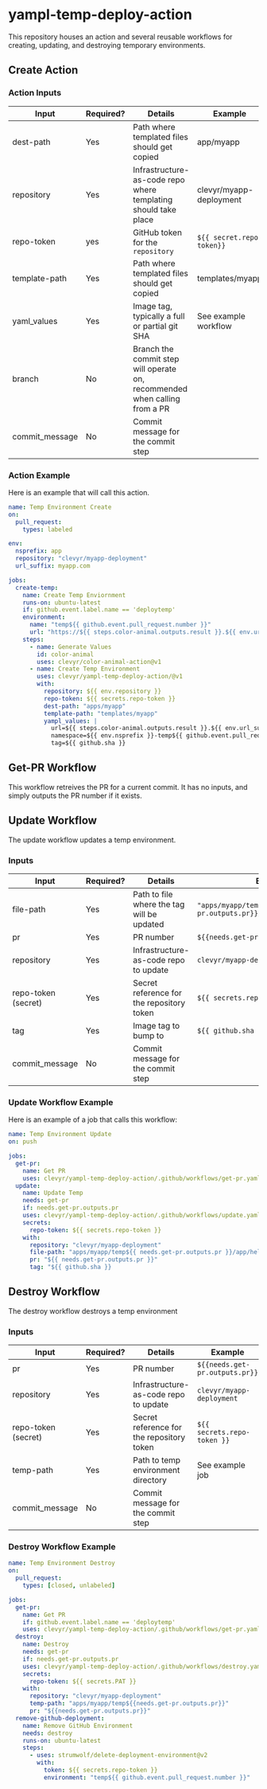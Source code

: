# yampl-temp-deploy-action

This repository houses an action and several reusable workflows for creating, updating, and destroying temporary environments.

## Create Action
### Action Inputs

| Input        | Required?  | Details                     | Example                                   |
|-----------------|-----|------------------------------------|-------------------------------------------|
| dest-path       | Yes | Path where templated files should get copied | app/myapp                 |    
| repository      | Yes | Infrastructure-as-code repo where templating should take place | clevyr/myapp-deployment|
| repo-token      | yes | GitHub token for the `repository` | `${{ secret.repo-token}}` |
| template-path   | Yes | Path where templated files should get copied  | templates/myapp |
| yaml_values     | Yes | Image tag, typically a full or partial git SHA  | See example workflow |
| branch          | No  | Branch the commit step will operate on, recommended  when calling from a PR |  |
| commit_message  | No  | Commit message for the commit step  | |

### Action Example

Here is an example that will call this action.
```yaml
name: Temp Environment Create
on:
  pull_request:
    types: labeled

env:
  nsprefix: app
  repository: "clevyr/myapp-deployment"
  url_suffix: myapp.com 

jobs:
  create-temp:
    name: Create Temp Enviornment
    runs-on: ubuntu-latest
    if: github.event.label.name == 'deploytemp'
    environment: 
      name: "temp${{ github.event.pull_request.number }}"
      url: "https://${{ steps.color-animal.outputs.result }}.${{ env.url_suffix }}"
    steps:
      - name: Generate Values
        id: color-animal
        uses: clevyr/color-animal-action@v1
      - name: Create Temp Environment
        uses: clevyr/yampl-temp-deploy-action/@v1
        with: 
          repository: ${{ env.repository }}
          repo-token: ${{ secrets.repo-token }}
          dest-path: "apps/myapp"
          template-path: "templates/myapp"
          yampl_values: |
            url=${{ steps.color-animal.outputs.result }}.${{ env.url_suffix }}
            namespace=${{ env.nsprefix }}-temp${{ github.event.pull_request.number }}
            tag=${{ github.sha }}
```

## Get-PR Workflow
This workflow retreives the PR for a current commit. 
It has no inputs, and simply outputs the PR number if it exists.

## Update Workflow
The update workflow updates a temp environment. 

### Inputs

| Input        | Required?  | Details                     | Example                                   |
|--------------|-----|------------------------------------|-------------------------------------------| 
| file-path    | Yes | Path to file where the tag will be updated | `"apps/myapp/temp${{needs.get-pr.outputs.pr}}/app/helmrelease.yaml"`
| pr           | Yes | PR number                           | `${{needs.get-pr.outputs.pr}}` |
| repository   | Yes | Infrastructure-as-code repo to update | `clevyr/myapp-deployment` |
| repo-token (secret)  | Yes | Secret reference for the repository token |  `${{ secrets.repo-token }}` |
| tag          | Yes  | Image tag to bump to       |   `${{ github.sha }}`
| commit_message  | No  | Commit message for the commit step  | |

### Update Workflow Example
Here is an example of a job that calls this workflow:
```yaml
name: Temp Environment Update
on: push

jobs:
  get-pr:
    name: Get PR
    uses: clevyr/yampl-temp-deploy-action/.github/workflows/get-pr.yaml@v1
  update:
    name: Update Temp
    needs: get-pr
    if: needs.get-pr.outputs.pr
    uses: clevyr/yampl-temp-deploy-action/.github/workflows/update.yaml@v1
    secrets:
      repo-token: ${{ secrets.repo-token }}
    with: 
      repository: "clevyr/myapp-deployment"
      file-path: "apps/myapp/temp${{ needs.get-pr.outputs.pr }}/app/helmrelease.yaml"
      pr: "${{ needs.get-pr.outputs.pr }}"
      tag: "${{ github.sha }}
```

## Destroy Workflow
The destroy workflow destroys a temp environment 

### Inputs
| Input        | Required?  | Details                     | Example                                   |
|--------------|-----|------------------------------------|-------------------------------------------|
| pr           | Yes | PR number                           | `${{needs.get-pr.outputs.pr}}` |
| repository   | Yes | Infrastructure-as-code repo to update | `clevyr/myapp-deployment` |
| repo-token (secret)  | Yes | Secret reference for the repository token |  `${{ secrets.repo-token }}` |
| temp-path    | Yes | Path to temp environment directory | See example job
| commit_message  | No  | Commit message for the commit step  | |

### Destroy Workflow Example 
```yaml
name: Temp Environment Destroy
on:
  pull_request:
    types: [closed, unlabeled]

jobs:
  get-pr:
    name: Get PR
    if: github.event.label.name == 'deploytemp'
    uses: clevyr/yampl-temp-deploy-action/.github/workflows/get-pr.yaml@v1
  destroy:
    name: Destroy
    needs: get-pr
    if: needs.get-pr.outputs.pr
    uses: clevyr/yampl-temp-deploy-action/.github/workflows/destroy.yaml@v1
    secrets:
      repo-token: ${{ secrets.PAT }}
    with: 
      repository: "clevyr/myapp-deployment"
      temp-path: "apps/myapp/temp${{needs.get-pr.outputs.pr}}"
      pr: "${{needs.get-pr.outputs.pr}}"
  remove-github-deployment:
    name: Remove GitHub Environment
    needs: destroy
    runs-on: ubuntu-latest
    steps:
      - uses: strumwolf/delete-deployment-environment@v2
        with:
          token: ${{ secrets.repo-token }}
          environment: "temp${{ github.event.pull_request.number }}"
```